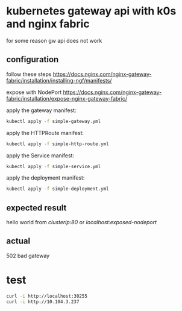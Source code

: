 # kubernetes gateway api with k0s and nginx fabric

for some reason gw api does not work

## configuration

follow these steps <https://docs.nginx.com/nginx-gateway-fabric/installation/installing-ngf/manifests/>

expose with NodePort <https://docs.nginx.com/nginx-gateway-fabric/installation/expose-nginx-gateway-fabric/>

apply the gateway manifest:

```bash
kubectl apply -f simple-gateway.yml
```

apply the HTTPRoute manifest:

```bash
kubectl apply -f simple-http-route.yml
```

apply the Service manifest:

```bash
kubectl apply -f simple-service.yml
```

apply the deployment manifest:

```bash
kubectl apply -f simple-deployment.yml
```

## expected result

hello world from _clusterip:80_ or _localhost:exposed-nodeport_

## actual

502 bad gateway

# test

```bash
curl -i http://localhost:30255
curl -i http://10.104.3.237
```
